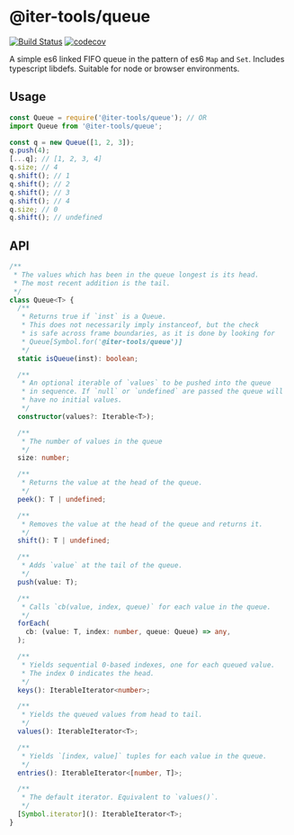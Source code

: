 # @iter-tools/queue

[![Build Status](https://travis-ci.org/iter-tools/queue.svg?branch=trunk)](https://travis-ci.org/iter-tools/queue)
[![codecov](https://codecov.io/gh/iter-tools/queue/branch/trunk/graph/badge.svg)](https://codecov.io/gh/iter-tools/queue)

A simple es6 linked FIFO queue in the pattern of es6 `Map` and `Set`. Includes typescript libdefs. Suitable for node or browser environments.

## Usage

```js
const Queue = require('@iter-tools/queue'); // OR
import Queue from '@iter-tools/queue';

const q = new Queue([1, 2, 3]);
q.push(4);
[...q]; // [1, 2, 3, 4]
q.size; // 4
q.shift(); // 1
q.shift(); // 2
q.shift(); // 3
q.shift(); // 4
q.size; // 0
q.shift(); // undefined
```

## API

```ts
/**
 * The values which has been in the queue longest is its head.
 * The most recent addition is the tail.
 */
class Queue<T> {
  /**
   * Returns true if `inst` is a Queue.
   * This does not necessarily imply instanceof, but the check
   * is safe across frame boundaries, as it is done by looking for
   * Queue[Symbol.for('@iter-tools/queue')]
   */
  static isQueue(inst): boolean;

  /**
   * An optional iterable of `values` to be pushed into the queue
   * in sequence. If `null` or `undefined` are passed the queue will
   * have no initial values.
   */
  constructor(values?: Iterable<T>);

  /**
   * The number of values in the queue
   */
  size: number;

  /**
   * Returns the value at the head of the queue.
   */
  peek(): T | undefined;

  /**
   * Removes the value at the head of the queue and returns it.
   */
  shift(): T | undefined;

  /**
   * Adds `value` at the tail of the queue.
   */
  push(value: T);

  /**
   * Calls `cb(value, index, queue)` for each value in the queue.
   */
  forEach(
    cb: (value: T, index: number, queue: Queue) => any,
  );

  /**
   * Yields sequential 0-based indexes, one for each queued value.
   * The index 0 indicates the head.
   */
  keys(): IterableIterator<number>;

  /**
   * Yields the queued values from head to tail.
   */
  values(): IterableIterator<T>;

  /**
   * Yields `[index, value]` tuples for each value in the queue.
   */
  entries(): IterableIterator<[number, T]>;

  /**
   * The default iterator. Equivalent to `values()`.
   */
  [Symbol.iterator](): IterableIterator<T>;
}
```
